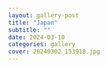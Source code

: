 ```yaml
---
layout: gallery-post
title: "Japan"
subtitle: ""
date: 2024-03-10
categories: gallery
cover: 20240302_153918.jpg
---
```

